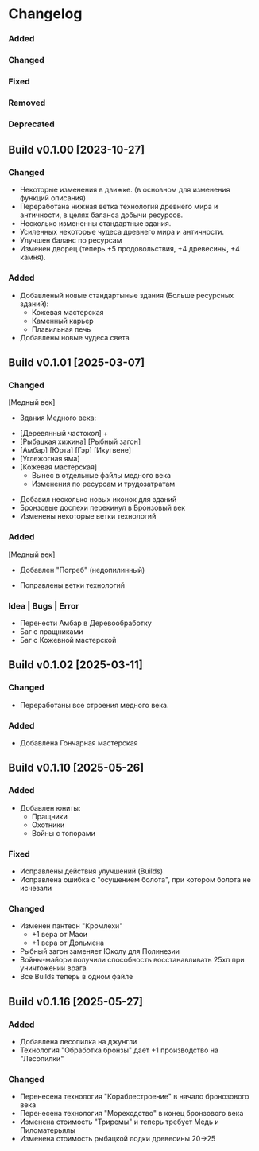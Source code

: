 # Changelog

### Added
### Changed
### Fixed
### Removed
### Deprecated


## Build v0.1.00 [2023-10-27]

### Changed
 - Некоторые изменения в движке. (в основном для изменения функций описания)
 - Переработана нижная ветка технологий древнего мира и античности, в целях баланса добычи ресурсов.
 - Несколько измененны стандартные здания.
 - Усиленных некоторые чудеса древнего мира и античности.
 - Улучшен баланс по ресурсам
 - Изменен дворец (теперь +5 продовольствия, +4 древесины, +4 камня).

### Added
 - Добавленый новые стандартыные здания (Больше ресурсных зданий):
    - Кожевая мастерская
    - Каменный карьер
    - Плавильная печь
 - Добавлены новые чудеса света



## Build v0.1.01 [2025-03-07]
### Changed
[Медный век]
 - Здания Медного века:
 * [Деревянный частокол] +
 * [Рыбацкая хижина]
   [Рыбный загон]
 * [Амбар]
   [Юрта]
   [Гэр]
   [Икугвене]
 * [Углежогная яма]
 * [Кожевая мастерская]
    - Вынес в отдельные файлы медного века
    - Изменения по ресурсам и трудозатратам

 - Добавил несколько новых иконок для зданий
 - Бронзовые доспехи перекинул в Бронзовый век
 - Изменены некоторые ветки технологий
 
### Added
[Медный век]
 - Добавлен "Погреб" (недопилинный)

 - Поправлены ветки технологий

### Idea | Bugs | Error
 - Перенести Амбар в Деревообработку
 - Баг с пращниками
 - Баг с Кожевной мастерской



## Build v0.1.02 [2025-03-11]
### Changed
 - Переработаны все строения медного века.

### Added
 - Добавлена Гончарная мастерская



## Build v0.1.10 [2025-05-26]
### Added
 - Добавлен юниты:
    - Пращники
    - Охотники
    - Войны с топорами

### Fixed
 - Исправлены действия улучшений (Builds)
 - Исправлена ошибка с "осушением болота", при котором болота не исчезали

### Changed
 - Изменен пантеон "Кромлехи"
    - +1 вера от Маои
    - +1 вера от Дольмена
 - Рыбный загон заменяет Юколу для Полинезии
 - Войны-майори получили способность восстанавливать 25хп при уничтожении врага
 - Все Builds теперь в одном файле



## Build v0.1.16 [2025-05-27]
### Added
 - Добавлена лесопилка на джунгли
 - Технология "Обработка бронзы" дает +1 производство на "Лесопилки"
 
### Changed
 - Перенесена технология "Кораблестроение" в начало бронозового века
 - Перенесена технология "Мореходство" в конец бронзового века
 - Изменена стоимость "Триремы" и теперь требует Медь и Пиломатерьялы
 - Изменена стоимость рыбацкой лодки древесины 20->25